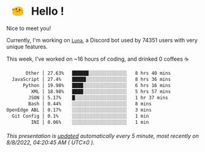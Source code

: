 <h1>   <img src="./spoinky.gif" style="vertical-align:middle;" width="30px">   Hello ! </h1>

Nice to meet you!

Currently, I'm working on <a href='https://github.com/Asgarrrr/Luna'>`Luna`</a>, a Discord bot used by 74351 users with very unique features.

This week, I've worked on ~16 hours of coding, and drinked 0 coffees ☕

```
       Other │ 27.63%   ██████░░░░░░░░░░░░░░   8 hrs 40 mins
  JavaScript │ 27.4%    █████░░░░░░░░░░░░░░░   8 hrs 36 mins
      Python │ 19.98%   ████░░░░░░░░░░░░░░░░   6 hrs 16 mins
         XML │ 18.98%   ████░░░░░░░░░░░░░░░░   5 hrs 57 mins
        JSON │ 5.17%    █░░░░░░░░░░░░░░░░░░░   1 hr 37 mins
        Bash │ 0.44%    ░░░░░░░░░░░░░░░░░░░░   8 mins
OpenEdge ABL │ 0.17%    ░░░░░░░░░░░░░░░░░░░░   3 mins
  Git Config │ 0.1%     ░░░░░░░░░░░░░░░░░░░░   1 min
         INI │ 0.06%    ░░░░░░░░░░░░░░░░░░░░   1 min
```

###### This presentation is [updated](https://github.com/Asgarrrr) automatically every 5 minute, most recently on 8/8/2022, 04:20:45 AM ( UTC±0 ).